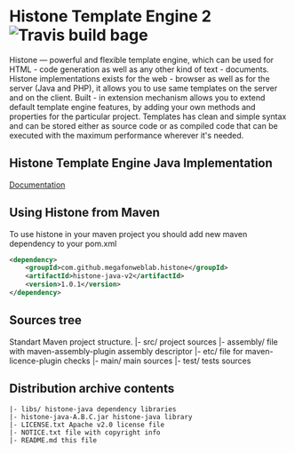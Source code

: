 Histone Template Engine 2 ![Travis build bage](https://travis-ci.org/MegafonWebLab/histone-java2.svg?branch=v2)
=======================

Histone — powerful and flexible template engine, which can be used for HTML - code generation as well as any other kind of text - documents. Histone implementations exists for the web - browser as well as for the server (Java and PHP), it allows you to use same templates on the server and on the client. Built - in extension mechanism allows you to extend default template engine features, by adding your own methods and properties for the particular project. Templates has clean and simple syntax and can be stored either as source code or as compiled code that can be executed with the maximum performance wherever it's needed.

Histone Template Engine Java Implementation
-------------------------------------------

[Documentation](https://github.com/MegafonWebLab/histone-java2/wiki)

Using Histone from Maven
------------------------
To use histone in your maven project you should add new maven dependency to your pom.xml
```xml
<dependency>
    <groupId>com.github.megafonweblab.histone</groupId>
    <artifactId>histone-java-v2</artifactId>
    <version>1.0.1</version>
</dependency>
```

Sources tree
------------

Standart Maven project structure.
	|- src/ project sources
	     |- assembly/ file with maven-assembly-plugin assembly descriptor
	     |- etc/ file for maven-licence-plugin checks
	     |- main/ main sources
	     |- test/ tests sources


Distribution archive contents
-----------------------------
    |- libs/ histone-java dependency libraries
    |- histone-java-A.B.C.jar histone-java library
    |- LICENSE.txt Apache v2.0 license file
    |- NOTICE.txt file with copyright info
    |- README.md this file
